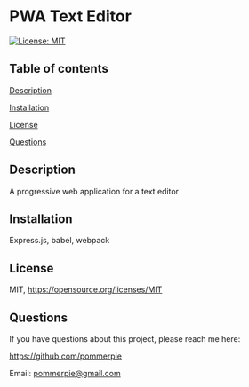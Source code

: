 # PWA Text Editor

  [![License: MIT](https://img.shields.io/badge/License-MIT-yellow.svg)](https://opensource.org/licenses/MIT)
## Table of contents

[Description](#desc)

[Installation](#install)

[License](#license)

[Questions](#quest)


## Description

   A progressive web application for a text editor
## Installation

   Express.js, babel, webpack
## License

   MIT, https://opensource.org/licenses/MIT
## Questions

   If you have questions about this project, please reach me here:

   https://github.com/pommerpie

   Email: pommerpie@gmail.com
